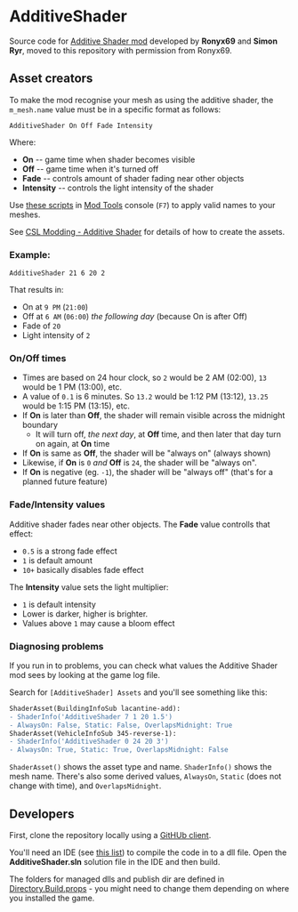 # AdditiveShader

Source code for [Additive Shader mod](https://steamcommunity.com/sharedfiles/filedetails/?id=1410003347) developed by **Ronyx69** and **Simon Ryr**, moved to this repository with permission from Ronyx69.

## Asset creators

To make the mod recognise your mesh as using the additive shader, the `m_mesh.name` value must be in a specific format as follows:

```
AdditiveShader On Off Fade Intensity
```

Where:

* **On** -- game time when shader becomes visible
* **Off** -- game time when it's turned off
* **Fade** -- controls amount of shader fading near other objects
* **Intensity** -- controls the light intensity of the shader

Use [these scripts](https://gist.github.com/ronyx69/97a8efae47d6828f01d7d0ab8189fd73) in [Mod Tools](https://steamcommunity.com/sharedfiles/filedetails/?id=450877484) console (`F7`) to apply valid names to your meshes.

See [CSL Modding - Additive Shader](https://cslmodding.info/mod/additive-shader/) for details of how to create the assets.

### Example:

```
AdditiveShader 21 6 20 2
```

That results in:

* On at `9 PM` (`21:00`)
* Off at `6 AM` (`06:00`) _the following day_ (because On is after Off)
* Fade of `20`
* Light intensity of `2`

### On/Off times

* Times are based on 24 hour clock, so `2` would be 2 AM (02:00), `13` would be 1 PM (13:00), etc.
* A value of `0.1` is 6 minutes. So `13.2` would be 1:12 PM (13:12), `13.25` would be 1:15 PM (13:15), etc.
* If **On** is later than **Off**, the shader will remain visible across the midnight boundary
    * It will turn off, _the next day_, at **Off** time, and then later that day turn on again, at **On** time
* If **On** is same as **Off**, the shader will be "always on" (always shown)
* Likewise, if **On** is `0` _and_ **Off** is `24`, the shader will be "always on".
* If **On** is negative (eg. `-1`), the shader will be "always off" (that's for a planned future feature)

### Fade/Intensity values

Additive shader fades near other objects. The **Fade** value controlls that effect:

* `0.5` is a strong fade effect
* `1` is default amount
* `10+` basically disables fade effect

The **Intensity** value sets the light multiplier:

* `1` is default intensity
* Lower is darker, higher is brighter.
* Values above `1` may cause a bloom effect

### Diagnosing problems

If you run in to problems, you can check what values the Additive Shader mod sees by looking at the game log file.

Search for `[AdditiveShader] Assets` and you'll see something like this:

```diff
ShaderAsset(BuildingInfoSub lacantine-add):
- ShaderInfo('AdditiveShader 7 1 20 1.5')
- AlwaysOn: False, Static: False, OverlapsMidnight: True
ShaderAsset(VehicleInfoSub 345-reverse-1):
- ShaderInfo('AdditiveShader 0 24 20 3')
- AlwaysOn: True, Static: True, OverlapsMidnight: False
```

`ShaderAsset()` shows the asset type and name. `ShaderInfo()` shows the mesh name. There's also some derived values, `AlwaysOn`, `Static` (does not change with time), and `OverlapsMidnight`.

## Developers

First, clone the repository locally using a [GitHUb client](https://github.com/CitiesSkylinesMods/TMPE/wiki/GitHub-Clients).

You'll need an IDE (see [this list](https://github.com/CitiesSkylinesMods/TMPE/wiki/Dev-Tools)) to compile the code in to a dll file. Open the **AdditiveShader.sln** solution file in the IDE and then build.

The folders for managed dlls and publish dir are defined in [Directory.Build.props](https://github.com/CitiesSkylinesMods/AdditiveShader/blob/master/Source/Directory.Build.props) - you might need to change them depending on where you installed the game.
